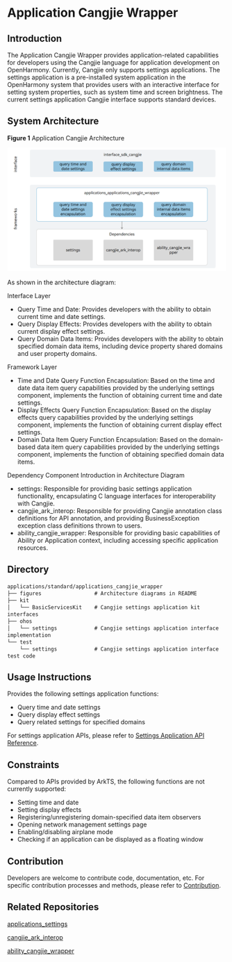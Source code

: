 # Application Cangjie Wrapper

## Introduction

The Application Cangjie Wrapper provides application-related capabilities for developers using the Cangjie language for application development on OpenHarmony. Currently, Cangjie only supports settings applications. The settings application is a pre-installed system application in the OpenHarmony system that provides users with an interactive interface for setting system properties, such as system time and screen brightness. The current settings application Cangjie interface supports standard devices.

## System Architecture

**Figure 1** Application Cangjie Architecture

!["Application Cangjie Architecture"](figures/application_cangjie_wrapper_architecture_en.png)

As shown in the architecture diagram:

Interface Layer

- Query Time and Date: Provides developers with the ability to obtain current time and date settings.
- Query Display Effects: Provides developers with the ability to obtain current display effect settings.
- Query Domain Data Items: Provides developers with the ability to obtain specified domain data items, including device property shared domains and user property domains.

Framework Layer

- Time and Date Query Function Encapsulation: Based on the time and date data item query capabilities provided by the underlying settings component, implements the function of obtaining current time and date settings.
- Display Effects Query Function Encapsulation: Based on the display effects query capabilities provided by the underlying settings component, implements the function of obtaining current display effect settings.
- Domain Data Item Query Function Encapsulation: Based on the domain-based data item query capabilities provided by the underlying settings component, implements the function of obtaining specified domain data items.


Dependency Component Introduction in Architecture Diagram

- settings: Responsible for providing basic settings application functionality, encapsulating C language interfaces for interoperability with Cangjie.
- cangjie_ark_interop: Responsible for providing Cangjie annotation class definitions for API annotation, and providing BusinessException exception class definitions thrown to users.
- ability_cangjie_wrapper: Responsible for providing basic capabilities of Ability or Application context, including accessing specific application resources.

## Directory

```
applications/standard/applications_cangjie_wrapper
├── figures                 # Architecture diagrams in README
├── kit
│   └── BasicServicesKit    # Cangjie settings application kit interfaces
├── ohos
│   └── settings            # Cangjie settings application interface implementation
└── test
    └── settings            # Cangjie settings application interface test code
```

## Usage Instructions

Provides the following settings application functions:

- Query time and date settings
- Query display effect settings
- Query related settings for specified domains

For settings application APIs, please refer to [Settings Application API Reference](https://gitcode.com/openharmony-sig/arkcompiler_cangjie_ark_interop/blob/master/doc/API_Reference/source_en/apis/BasicServicesKit/cj-apis-settings.md).

## Constraints

Compared to APIs provided by ArkTS, the following functions are not currently supported:

- Setting time and date
- Setting display effects
- Registering/unregistering domain-specified data item observers
- Opening network management settings page
- Enabling/disabling airplane mode
- Checking if an application can be displayed as a floating window

## Contribution

Developers are welcome to contribute code, documentation, etc. For specific contribution processes and methods, please refer to [Contribution](https://gitcode.com/openharmony/docs/blob/master/en/contribute/how-to-contribute.md).

## Related Repositories

[applications_settings](https://gitcode.com/openharmony/applications_settings/blob/master/README.md)

[cangjie_ark_interop](https://gitcode.com/openharmony-sig/arkcompiler_cangjie_ark_interop/blob/master/README.md)

[ability_cangjie_wrapper](https://gitcode.com/openharmony-sig/ability_ability_cangjie_wrapper/blob/master/README.md)

